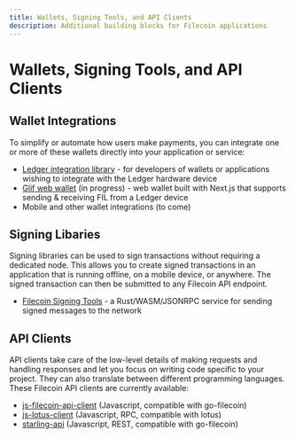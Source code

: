 ```yaml
---
title: Wallets, Signing Tools, and API Clients
description: Additional building blocks for Filecoin applications
---
```


# Wallets, Signing Tools, and API Clients

## Wallet Integrations

To simplify or automate how users make payments, you can integrate one or more of these wallets directly into your application or service:

- [Ledger integration library](https://github.com/Zondax/ledger-filecoin/) - for developers of wallets or applications wishing to integrate with the Ledger hardware device
- [Glif web wallet](https://github.com/openworklabs/filecoin-web-wallet) (in progress) - web wallet built with Next.js that supports sending & receiving FIL from a Ledger device
- Mobile and other wallet integrations (to come)


## Signing Libaries

Signing libraries can be used to sign transactions without requiring a dedicated node. This allows you to create signed transactions in an application that is running offline, on a mobile device, or anywhere. The signed transaction can then be submitted to any Filecoin API endpoint.

- [Filecoin Signing Tools](https://github.com/zondax/filecoin-rs) - a Rust/WASM/JSONRPC service for sending signed messages to the network

## API Clients

API clients take care of the low-level details of making requests and handling responses and let you focus on writing code specific to your project. They can also translate between different programming languages. These Filecoin API clients are currently available:

- [js-filecoin-api-client](https://github.com/filecoin-shipyard/js-filecoin-api-client) (Javascript, compatible with go-filecoin)
- [js-lotus-client](https://github.com/filecoin-shipyard/js-lotus-client) (Javascript, RPC, compatible with lotus)
- [starling-api](https://github.com/smalldata-industries/starling-api) (Javascript, REST, compatible with go-filecoin)
